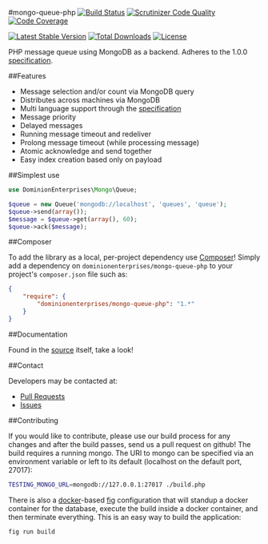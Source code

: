#mongo-queue-php
[![Build Status](http://img.shields.io/travis/daniel-sc/mongo-queue-php.svg?style=flat)](https://travis-ci.org/daniel-sc/mongo-queue-php)
[![Scrutinizer Code Quality](http://img.shields.io/scrutinizer/g/dominionenterprises/mongo-queue-php.svg?style=flat)](https://scrutinizer-ci.com/g/dominionenterprises/mongo-queue-php/)
[![Code Coverage](http://img.shields.io/coveralls/daniel-sc/mongo-queue-php.svg?style=flat)](https://coveralls.io/r/daniel-sc/mongo-queue-php)

[![Latest Stable Version](http://img.shields.io/packagist/v/dominionenterprises/mongo-queue-php.svg?style=flat)](https://packagist.org/packages/dominionenterprises/mongo-queue-php)
[![Total Downloads](http://img.shields.io/packagist/dt/dominionenterprises/mongo-queue-php.svg?style=flat)](https://packagist.org/packages/dominionenterprises/mongo-queue-php)
[![License](http://img.shields.io/packagist/l/dominionenterprises/mongo-queue-php.svg?style=flat)](https://packagist.org/packages/dominionenterprises/mongo-queue-php)

PHP message queue using MongoDB as a backend.
Adheres to the 1.0.0 [specification](https://github.com/dominionenterprises/mongo-queue-specification).

##Features

 * Message selection and/or count via MongoDB query
 * Distributes across machines via MongoDB
 * Multi language support through the [specification](https://github.com/dominionenterprises/mongo-queue-specification)
 * Message priority
 * Delayed messages
 * Running message timeout and redeliver
 * Prolong message timeout (while processing message)
 * Atomic acknowledge and send together
 * Easy index creation based only on payload

##Simplest use

```php
use DominionEnterprises\Mongo\Queue;

$queue = new Queue('mongodb://localhost', 'queues', 'queue');
$queue->send(array());
$message = $queue->get(array(), 60);
$queue->ack($message);
```

##Composer

To add the library as a local, per-project dependency use [Composer](http://getcomposer.org)! Simply add a dependency on
`dominionenterprises/mongo-queue-php` to your project's `composer.json` file such as:

```json
{
    "require": {
        "dominionenterprises/mongo-queue-php": "1.*"
    }
}
```

##Documentation

Found in the [source](src/Queue.php) itself, take a look!

##Contact

Developers may be contacted at:

 * [Pull Requests](https://github.com/dominionenterprises/mongo-queue-php/pulls)
 * [Issues](https://github.com/dominionenterprises/mongo-queue-php/issues)

##Contributing

If you would like to contribute, please use our build process for any changes
and after the build passes, send us a pull request on github!  The build
requires a running mongo.  The URI to mongo can be specified via an environment
variable or left to its default (localhost on the default port, 27017):
```sh
TESTING_MONGO_URL=mongodb://127.0.0.1:27017 ./build.php
```

There is also a [docker](http://www.docker.com/)-based
[fig](http://www.fig.sh/) configuration that will standup a docker container
for the database, execute the build inside a docker container, and then
terminate everything.  This is an easy way to build the application:
```sh
fig run build
```

